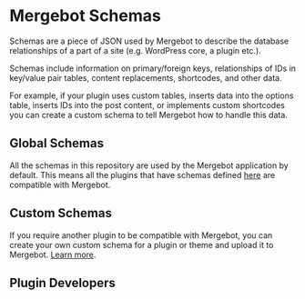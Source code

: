 # Mergebot Schemas

Schemas are a piece of JSON used by Mergebot to describe the database relationships of a part of a site (e.g. WordPress core, a plugin etc.). 

Schemas include information on primary/foreign keys, relationships of IDs in key/value pair tables, content replacements, shortcodes, and other data. 

For example, if your plugin uses custom tables, inserts data into the options table, inserts IDs into the post content, or implements custom shortcodes you can create a custom schema to tell Mergebot how to handle this data.

## Global Schemas

All the schemas in this repository are used by the Mergebot application by default. This means all the plugins that have schemas defined [here](https://github.com/deliciousbrains/mergebot-schemas/tree/master/plugins) are compatible with Mergebot.

## Custom Schemas

If you require another plugin to be compatible with Mergebot, you can create your own custom schema for a plugin or theme and upload it to Mergebot. [Learn more](https://github.com/deliciousbrains/mergebot-schemas/tree/master/ANATOMY.md).

## Plugin Developers

